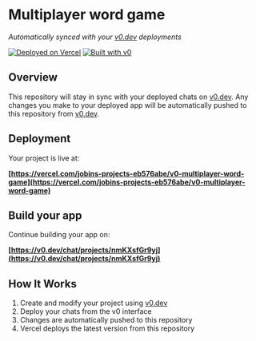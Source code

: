 # Multiplayer word game

*Automatically synced with your [v0.dev](https://v0.dev) deployments*

[![Deployed on Vercel](https://img.shields.io/badge/Deployed%20on-Vercel-black?style=for-the-badge&logo=vercel)](https://vercel.com/jobins-projects-eb576abe/v0-multiplayer-word-game)
[![Built with v0](https://img.shields.io/badge/Built%20with-v0.dev-black?style=for-the-badge)](https://v0.dev/chat/projects/nmKXsfGr9yj)

## Overview

This repository will stay in sync with your deployed chats on [v0.dev](https://v0.dev).
Any changes you make to your deployed app will be automatically pushed to this repository from [v0.dev](https://v0.dev).

## Deployment

Your project is live at:

**[https://vercel.com/jobins-projects-eb576abe/v0-multiplayer-word-game](https://vercel.com/jobins-projects-eb576abe/v0-multiplayer-word-game)**

## Build your app

Continue building your app on:

**[https://v0.dev/chat/projects/nmKXsfGr9yj](https://v0.dev/chat/projects/nmKXsfGr9yj)**

## How It Works

1. Create and modify your project using [v0.dev](https://v0.dev)
2. Deploy your chats from the v0 interface
3. Changes are automatically pushed to this repository
4. Vercel deploys the latest version from this repository
